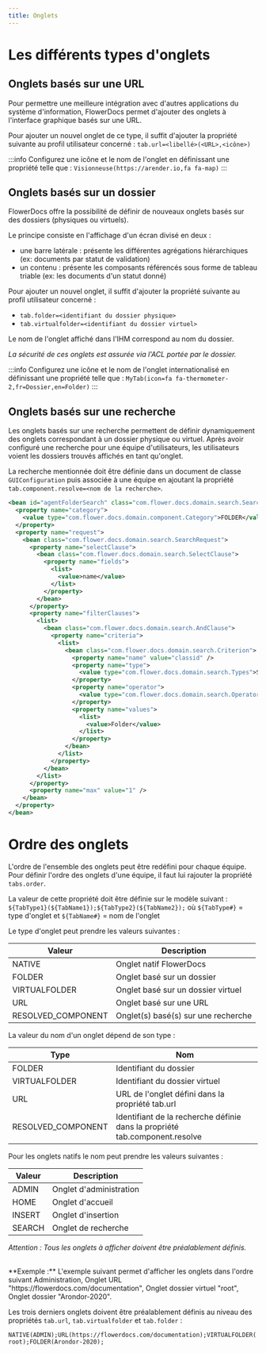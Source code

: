 ```yaml
---
title: Onglets
---
```


# Les différents types d'onglets

## Onglets basés sur une URL  

Pour permettre une meilleure intégration avec d'autres applications du système d'information, FlowerDocs permet d'ajouter des onglets à l'interface graphique basés sur une URL.

Pour ajouter un nouvel onglet de ce type, il suffit d'ajouter la propriété suivante au profil utilisateur concerné : ``tab.url=<libellé>(<URL>,<icône>)``

:::info
Configurez une icône et le nom de l'onglet en définissant une propriété telle que : `Visionneuse(https://arender.io,fa fa-map)`
:::


## Onglets basés sur un dossier  

FlowerDocs offre la possibilité de définir de nouveaux onglets basés sur des dossiers (physiques ou virtuels).

Le principe consiste en l'affichage d'un écran divisé en deux : 

*  une barre latérale : présente les différentes agrégations hiérarchiques (ex: documents par statut de validation) 
*  un contenu : présente les composants référencés sous forme de tableau triable (ex: les documents d'un statut donné)


Pour ajouter un nouvel onglet, il suffit d'ajouter la propriété suivante au profil utilisateur concerné : 

* ``tab.folder=<identifiant du dossier physique>``
* ``tab.virtualfolder=<identifiant du dossier virtuel>``

Le nom de l'onglet affiché dans l'IHM correspond au nom du dossier.

*La sécurité de ces onglets est assurée via l'ACL portée par le dossier.*


:::info
Configurez une icône et le nom de l'onglet internationalisé en définissant une propriété telle que : `MyTab(icon=fa fa-thermometer-2,fr=Dossier,en=Folder)`
:::

## Onglets basés sur une recherche  

Les onglets basés sur une recherche permettent de définir dynamiquement des onglets correspondant à un dossier physique ou virtuel.
Après avoir configuré une recherche pour une équipe d'utilisateurs, les utilisateurs voient les dossiers trouvés affichés en tant qu'onglet.

La recherche mentionnée doit être définie dans un document de classe `GUIConfiguration` puis associée à une équipe en ajoutant la propriété `tab.component.resolve=<nom de la recherche>`. 

```xml
<bean id="agentFolderSearch" class="com.flower.docs.domain.search.Search">
  <property name="category">
    <value type="com.flower.docs.domain.component.Category">FOLDER</value>
  </property>
  <property name="request">
    <bean class="com.flower.docs.domain.search.SearchRequest">
      <property name="selectClause">
        <bean class="com.flower.docs.domain.search.SelectClause">
          <property name="fields">
            <list>
              <value>name</value>
            </list>
          </property>
        </bean>
      </property>
      <property name="filterClauses">
        <list>
          <bean class="com.flower.docs.domain.search.AndClause">
            <property name="criteria">
              <list>
                <bean class="com.flower.docs.domain.search.Criterion">
                  <property name="name" value="classid" />
                  <property name="type">
                    <value type="com.flower.docs.domain.search.Types">STRING</value>
                  </property>
                  <property name="operator">
                    <value type="com.flower.docs.domain.search.Operators">EQUALS_TO</value>
                  </property>
                  <property name="values">
                    <list>
                      <value>Folder</value>
                    </list>
                  </property>
                </bean>
              </list>
            </property>
          </bean>
        </list>
      </property>
      <property name="max" value="1" />
    </bean>
  </property>
</bean>
```


# Ordre des onglets 

L'ordre de l'ensemble des onglets peut être redéfini pour chaque équipe. Pour définir l'ordre des onglets d'une équipe, il faut lui rajouter la propriété ``tabs.order``.
 
La valeur de cette propriété doit être définie sur le modèle suivant : ``${TabType1}(${TabName1});${TabType2}(${TabName2});`` où ``${TabType#}`` = type d'onglet et ``${TabName#}`` = nom de l'onglet

Le type d'onglet peut prendre les valeurs suivantes : 

| Valeur              | Description                                     |
|----------------------|-------------------------------------------------|
|NATIVE                | Onglet natif FlowerDocs                             |
|FOLDER                | Onglet basé sur un dossier                      |
|VIRTUALFOLDER         | Onglet basé sur un dossier virtuel              |
|URL                   | Onglet basé sur une URL                         |
|RESOLVED_COMPONENT    | Onglet(s) basé(s) sur une recherche             |


La valeur du nom d'un onglet dépend de son type : 

| Type                 | Nom                                                                |
|----------------------|--------------------------------------------------------------------|
|FOLDER                | Identifiant du dossier                                             |
|VIRTUALFOLDER         | Identifiant du dossier virtuel                                     |
|URL                   | URL de l'onglet défini dans la propriété tab.url                   |
|RESOLVED_COMPONENT    | Identifiant de la recherche définie dans la propriété tab.component.resolve|


Pour les onglets natifs le nom peut prendre les valeurs suivantes : 

| Valeur              | Description                                     |
|----------------------|-------------------------------------------------|
|ADMIN                 | Onglet d'administration                         |
|HOME                  | Onglet d'accueil                                |
|INSERT                | Onglet d'insertion                              |
|SEARCH                | Onglet de recherche                             |

*Attention : Tous les onglets à afficher doivent être préalablement définis.*

<br/>
**Exemple :** L'exemple suivant permet d'afficher les onglets dans l'ordre suivant Administration, Onglet URL "https://flowerdocs.com/documentation", Onglet dossier virtuel "root", Onglet dossier "Arondor-2020".

Les trois derniers onglets doivent être préalablement définis au niveau des propriétés `tab.url`, `tab.virtualfolder` et `tab.folder` :

``NATIVE(ADMIN);URL(https://flowerdocs.com/documentation);VIRTUALFOLDER(root);FOLDER(Arondor-2020);``